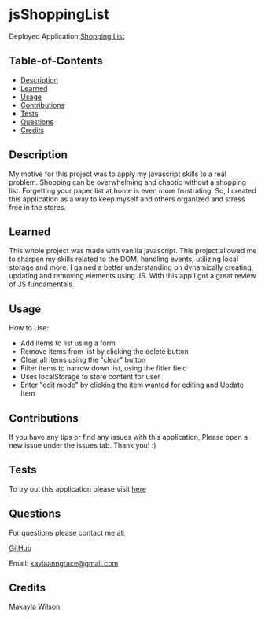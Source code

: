 # jsShoppingList
Deployed Application:[Shopping List]()

## Table-of-Contents 

- [Description](#description)
- [Learned](#learned)
- [Usage](#usage)
- [Contributions](#contributions)
- [Tests](#tests)
- [Questions](#questions)
- [Credits](#credits)

## Description

My motive for this project was to apply my javascript skills to a real problem. Shopping can be overwhelming and chaotic without a shopping list. Forgetting your paper list at home is even more frustrating. So, I created this application as a way to keep myself and others organized and stress free in the stores. 

## Learned
This whole project was made with vanilla javascript. This project allowed me to sharpen my skills related to the DOM, handling events, utilizing local storage and more. I gained a better understanding on dynamically creating, updating and removing elements using JS. With this app I got a great review of JS fundamentals.  

## Usage
How to Use:
- Add items to list using a form 
- Remove items from list by clicking the delete button
- Clear all items using the "clear" button
- Filter items to narrow down list, using the fitler field
- Uses localStorage to store content for user
- Enter "edit mode" by clicking the item wanted for editing and Update Item


## Contributions

If you have any tips or find any issues with this application, Please open a new issue under the issues tab. Thank you! :)


## Tests
To try out this application please visit [here]()
    

## Questions

For questions please contact me at: 

[GitHub](https://github.com/Kaylaanngrace)

Email: [kaylaanngrace@gmail.com](mailto:kaylaanngrace@gmail.com)


## Credits 

[Makayla Wilson](https://www.linkedin.com/in/makaylawilson01/)
